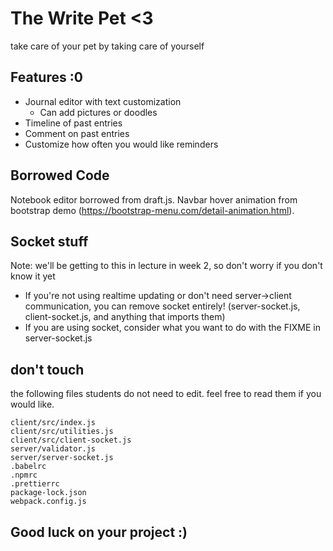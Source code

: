 # The Write Pet <3

take care of your pet by taking care of yourself

## Features :0

- Journal editor with text customization
  - Can add pictures or doodles
- Timeline of past entries
- Comment on past entries
- Customize how often you would like reminders

## Borrowed Code 
Notebook editor borrowed from draft.js. 
Navbar hover animation from bootstrap demo (https://bootstrap-menu.com/detail-animation.html).


## Socket stuff
Note: we'll be getting to this in lecture in week 2, so don't worry if you don't know it yet

- If you're not using realtime updating or don't need server->client communication, you can remove socket entirely! (server-socket.js, client-socket.js, and anything that imports them)
- If you are using socket, consider what you want to do with the FIXME in server-socket.js


## don't touch

the following files students do not need to edit. feel free to read them if you would like.

```
client/src/index.js
client/src/utilities.js
client/src/client-socket.js
server/validator.js
server/server-socket.js
.babelrc
.npmrc
.prettierrc
package-lock.json
webpack.config.js
```

## Good luck on your project :)
